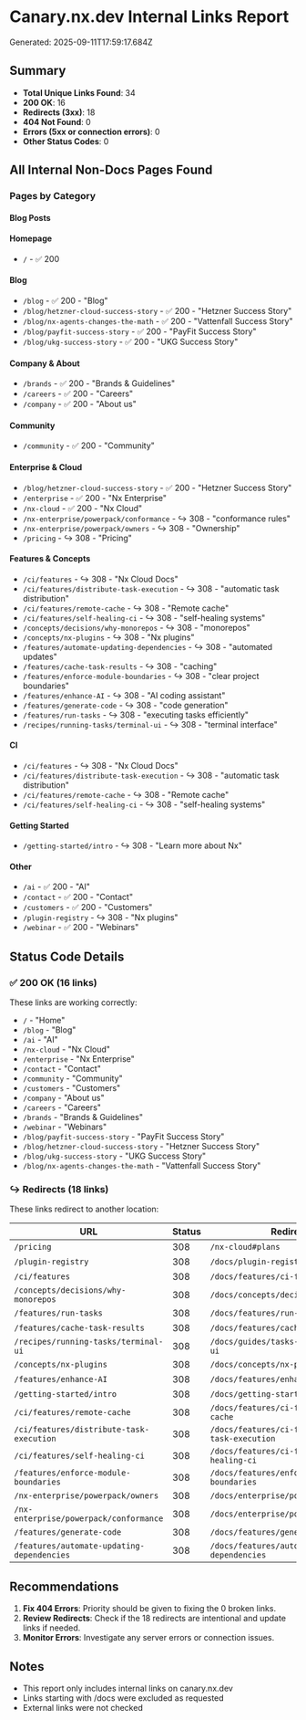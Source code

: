 # Canary.nx.dev Internal Links Report

Generated: 2025-09-11T17:59:17.684Z

## Summary
- **Total Unique Links Found**: 34
- **200 OK**: 16
- **Redirects (3xx)**: 18
- **404 Not Found**: 0
- **Errors (5xx or connection errors)**: 0
- **Other Status Codes**: 0

## All Internal Non-Docs Pages Found

### Pages by Category

#### Blog Posts
#### Homepage
- `/` - ✅ 200

#### Blog
- `/blog` - ✅ 200 - "Blog"
- `/blog/hetzner-cloud-success-story` - ✅ 200 - "Hetzner Success Story"
- `/blog/nx-agents-changes-the-math` - ✅ 200 - "Vattenfall Success Story"
- `/blog/payfit-success-story` - ✅ 200 - "PayFit Success Story"
- `/blog/ukg-success-story` - ✅ 200 - "UKG Success Story"

#### Company & About
- `/brands` - ✅ 200 - "Brands & Guidelines"
- `/careers` - ✅ 200 - "Careers"
- `/company` - ✅ 200 - "About us"

#### Community
- `/community` - ✅ 200 - "Community"

#### Enterprise & Cloud
- `/blog/hetzner-cloud-success-story` - ✅ 200 - "Hetzner Success Story"
- `/enterprise` - ✅ 200 - "Nx Enterprise"
- `/nx-cloud` - ✅ 200 - "Nx Cloud"
- `/nx-enterprise/powerpack/conformance` - ↪️ 308 - "conformance rules"
- `/nx-enterprise/powerpack/owners` - ↪️ 308 - "Ownership"
- `/pricing` - ↪️ 308 - "Pricing"

#### Features & Concepts
- `/ci/features` - ↪️ 308 - "Nx Cloud Docs"
- `/ci/features/distribute-task-execution` - ↪️ 308 - "automatic task distribution"
- `/ci/features/remote-cache` - ↪️ 308 - "Remote cache"
- `/ci/features/self-healing-ci` - ↪️ 308 - "self-healing systems"
- `/concepts/decisions/why-monorepos` - ↪️ 308 - "monorepos"
- `/concepts/nx-plugins` - ↪️ 308 - "Nx plugins"
- `/features/automate-updating-dependencies` - ↪️ 308 - "automated updates"
- `/features/cache-task-results` - ↪️ 308 - "caching"
- `/features/enforce-module-boundaries` - ↪️ 308 - "clear project boundaries"
- `/features/enhance-AI` - ↪️ 308 - "AI coding assistant"
- `/features/generate-code` - ↪️ 308 - "code generation"
- `/features/run-tasks` - ↪️ 308 - "executing tasks efficiently"
- `/recipes/running-tasks/terminal-ui` - ↪️ 308 - "terminal interface"

#### CI
- `/ci/features` - ↪️ 308 - "Nx Cloud Docs"
- `/ci/features/distribute-task-execution` - ↪️ 308 - "automatic task distribution"
- `/ci/features/remote-cache` - ↪️ 308 - "Remote cache"
- `/ci/features/self-healing-ci` - ↪️ 308 - "self-healing systems"

#### Getting Started
- `/getting-started/intro` - ↪️ 308 - "Learn more about Nx"

#### Other
- `/ai` - ✅ 200 - "AI"
- `/contact` - ✅ 200 - "Contact"
- `/customers` - ✅ 200 - "Customers"
- `/plugin-registry` - ↪️ 308 - "Nx plugins"
- `/webinar` - ✅ 200 - "Webinars"

## Status Code Details

### ✅ 200 OK (16 links)

These links are working correctly:

- `/` - "Home"
- `/blog` - "Blog"
- `/ai` - "AI"
- `/nx-cloud` - "Nx Cloud"
- `/enterprise` - "Nx Enterprise"
- `/contact` - "Contact"
- `/community` - "Community"
- `/customers` - "Customers"
- `/company` - "About us"
- `/careers` - "Careers"
- `/brands` - "Brands & Guidelines"
- `/webinar` - "Webinars"
- `/blog/payfit-success-story` - "PayFit Success Story"
- `/blog/hetzner-cloud-success-story` - "Hetzner Success Story"
- `/blog/ukg-success-story` - "UKG Success Story"
- `/blog/nx-agents-changes-the-math` - "Vattenfall Success Story"

### ↪️ Redirects (18 links)

These links redirect to another location:

| URL | Status | Redirects To |
|-----|--------|--------------|
| `/pricing` | 308 | `/nx-cloud#plans` |
| `/plugin-registry` | 308 | `/docs/plugin-registry` |
| `/ci/features` | 308 | `/docs/features/ci-features` |
| `/concepts/decisions/why-monorepos` | 308 | `/docs/concepts/decisions/why-monorepos` |
| `/features/run-tasks` | 308 | `/docs/features/run-tasks` |
| `/features/cache-task-results` | 308 | `/docs/features/cache-task-results` |
| `/recipes/running-tasks/terminal-ui` | 308 | `/docs/guides/tasks--caching/terminal-ui` |
| `/concepts/nx-plugins` | 308 | `/docs/concepts/nx-plugins` |
| `/features/enhance-AI` | 308 | `/docs/features/enhance-ai` |
| `/getting-started/intro` | 308 | `/docs/getting-started/intro` |
| `/ci/features/remote-cache` | 308 | `/docs/features/ci-features/remote-cache` |
| `/ci/features/distribute-task-execution` | 308 | `/docs/features/ci-features/distribute-task-execution` |
| `/ci/features/self-healing-ci` | 308 | `/docs/features/ci-features/self-healing-ci` |
| `/features/enforce-module-boundaries` | 308 | `/docs/features/enforce-module-boundaries` |
| `/nx-enterprise/powerpack/owners` | 308 | `/docs/enterprise/powerpack/owners` |
| `/nx-enterprise/powerpack/conformance` | 308 | `/docs/enterprise/powerpack/conformance` |
| `/features/generate-code` | 308 | `/docs/features/generate-code` |
| `/features/automate-updating-dependencies` | 308 | `/docs/features/automate-updating-dependencies` |

## Recommendations

1. **Fix 404 Errors**: Priority should be given to fixing the 0 broken links.
2. **Review Redirects**: Check if the 18 redirects are intentional and update links if needed.
3. **Monitor Errors**: Investigate any server errors or connection issues.

## Notes

- This report only includes internal links on canary.nx.dev
- Links starting with /docs were excluded as requested
- External links were not checked
